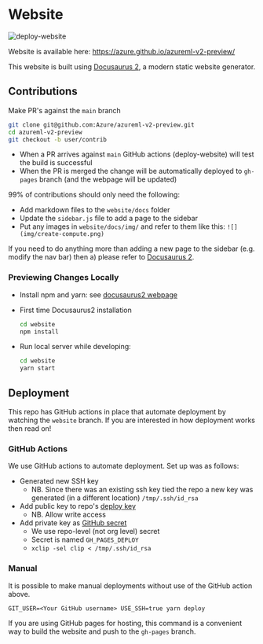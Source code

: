 # Website

![deploy-website](https://github.com/Azure/azureml-v2-preview/workflows/deploy-website/badge.svg)

Website is available here: https://azure.github.io/azureml-v2-preview/

This website is built using [Docusaurus 2](https://v2.docusaurus.io/), a modern static website generator.

##  Contributions

Make PR's against the `main` branch

```bash
git clone git@github.com:Azure/azureml-v2-preview.git
cd azureml-v2-preview
git checkout -b user/contrib
```

- When a PR arrives against `main` GitHub actions (deploy-website) will test the build is successful
- When the PR is merged the change will be automatically deployed to `gh-pages` branch (and the webpage will be updated)

99% of contributions should only need the following:

- Add markdown files to the `website/docs` folder
- Update the `sidebar.js` file to add a page to the sidebar
- Put any images in `website/docs/img/` and refer to them like this: `![](img/create-compute.png)`

If you need to do anything more than adding a new page to the sidebar (e.g.
modify the nav bar) then a) please refer to [Docusaurus 2](https://v2.docusaurus.io/).

### Previewing Changes Locally

- Install npm and yarn: see [docusaurus2 webpage](https://v2.docusaurus.io/docs/installation)

- First time Docusaurus2 installation
    ```bash
    cd website
    npm install
    ```

- Run local server while developing:
    ```bash
    cd website
    yarn start
    ```

## Deployment

This repo has GitHub actions in place that automate deployment by watching the `website` branch.
If you are interested in how deployment works then read on!

### GitHub Actions

We use GitHub actions to automate deployment. Set up was as follows:

- Generated new SSH key
    - NB. Since there was an existing ssh key tied the repo a new key was generated (in a different location) `/tmp/.ssh/id_rsa`
- Add public key to repo's [deploy key](https://developer.github.com/v3/guides/managing-deploy-keys/)
    - NB. Allow write access
- Add private key as [GitHub secret](https://help.github.com/en/actions/configuring-and-managing-workflows/creating-and-storing-encrypted-secrets)
    - We use repo-level (not org level) secret
    - Secret is named `GH_PAGES_DEPLOY`
    - `xclip -sel clip < /tmp/.ssh/id_rsa`

### Manual

It is possible to make manual deployments without use of the GitHub action above.

```console
GIT_USER=<Your GitHub username> USE_SSH=true yarn deploy
```

If you are using GitHub pages for hosting, this command is a convenient way to build the website and push to the `gh-pages` branch.

